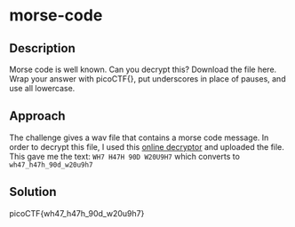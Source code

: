 # morse-code

## Description

Morse code is well known. Can you decrypt this?
Download the file here.
Wrap your answer with picoCTF{}, put underscores in place of pauses, and use all lowercase.

## Approach
The challenge gives a wav file that contains a morse code message.
In order to decrypt this file, I used this [online decryptor](https://morsecode.world/international/decoder/audio-decoder-adaptive.html) and uploaded the file.
This gave me the text: `WH7 H47H 90D W20U9H7` which converts to `wh47_h47h_90d_w20u9h7`

## Solution
picoCTF{wh47_h47h_90d_w20u9h7}


